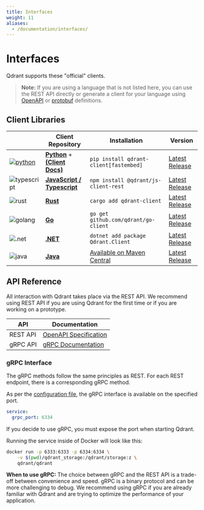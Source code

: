 ```yaml
---
title: Interfaces
weight: 11
aliases:
  - /documentation/interfaces/
---
```


# Interfaces

Qdrant supports these "official" clients. 

> **Note:** If you are using a language that is not listed here, you can use the REST API directly or generate a client for your language 
using [OpenAPI](https://github.com/qdrant/qdrant/blob/master/docs/redoc/master/openapi.json)
or [protobuf](https://github.com/qdrant/qdrant/tree/master/lib/api/src/grpc/proto) definitions. 

## Client Libraries
||Client Repository|Installation|Version|
|-|-|-|-|
|[![python](/docs/misc/python.webp)](https://python-client.qdrant.tech/)|**[Python](https://github.com/qdrant/qdrant-client)** + **[(Client Docs)](https://python-client.qdrant.tech/)**|`pip install qdrant-client[fastembed]`|[Latest Release](https://github.com/qdrant/qdrant-client/releases)|
|![typescript](/docs/misc/ts.webp)|**[JavaScript / Typescript](https://github.com/qdrant/qdrant-js)**|`npm install @qdrant/js-client-rest`|[Latest Release](https://github.com/qdrant/qdrant-js/releases)|
|![rust](/docs/misc/rust.webp)|**[Rust](https://github.com/qdrant/rust-client)**|`cargo add qdrant-client`|[Latest Release](https://github.com/qdrant/rust-client/releases)|
|![golang](/docs/misc/go.webp)|**[Go](https://github.com/qdrant/go-client)**|`go get github.com/qdrant/go-client`|[Latest Release](https://github.com/qdrant/go-client)|
|![.net](/docs/misc/dotnet.webp)|**[.NET](https://github.com/qdrant/qdrant-dotnet)**|`dotnet add package Qdrant.Client`|[Latest Release](https://github.com/qdrant/qdrant-dotnet/releases)|
|![java](/docs/misc/java.webp)|**[Java](https://github.com/qdrant/java-client)**|[Available on Maven Central](https://central.sonatype.com/artifact/io.qdrant/client)|[Latest Release](https://github.com/qdrant/java-client/releases)|


## API Reference

All interaction with Qdrant takes place via the REST API. We recommend using REST API if you are using Qdrant for the first time or if you are working on a prototype.

|API|Documentation|
|-|-|
| REST API |[OpenAPI Specification](https://qdrant.github.io/qdrant/redoc/index.html)|
| gRPC API| [gRPC Documentation](https://github.com/qdrant/qdrant/blob/master/docs/grpc/docs.md)|

### gRPC Interface

The gRPC methods follow the same principles as REST. For each REST endpoint, there is a corresponding gRPC method.

As per the [configuration file](https://github.com/qdrant/qdrant/blob/master/config/config.yaml), the gRPC interface is available on the specified port.

```yaml
service:
  grpc_port: 6334
```
<aside role="status">If you decide to use gRPC, you must expose the port when starting Qdrant.</aside>
 
Running the service inside of Docker will look like this:

```bash
docker run -p 6333:6333 -p 6334:6334 \
    -v $(pwd)/qdrant_storage:/qdrant/storage:z \
    qdrant/qdrant
```

**When to use gRPC:** The choice between gRPC and the REST API is a trade-off between convenience and speed. gRPC is a binary protocol and can be more challenging to debug. We recommend using gRPC if you are already familiar with Qdrant and are trying to optimize the performance of your application.




